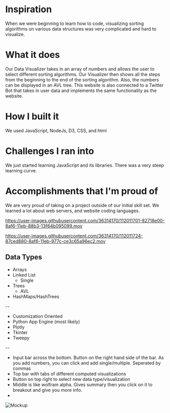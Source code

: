 # Inspiration
When we were beginning to learn how to code, visualizing sorting algorithms on various data structures was very complicated and hard to visualize.

# What it does
Our Data Visualizer takes in an array of numbers and allows the user to select different sorting algorithms. Our Visualizer then shows all the steps from the beginning to the end of the sorting algorithm. Also, the numbers can be displayed in an AVL tree. This website is also connected to a Twitter Bot that takes in user data and implements the same functionality as the website.

# How I built it
We used JavaScript, NodeJs, D3, CSS, and html

# Challenges I ran into
We just started learning JavaScript and its libraries. There was a very steep learning curve.

# Accomplishments that I'm proud of
We are very proud of taking on a project outside of our initial skill set. We learned a lot about web servers, and website coding languages.


https://user-images.githubusercontent.com/36314170/112011701-82718e00-8af6-11eb-88b3-13f64b095099.mov

https://user-images.githubusercontent.com/36314170/112011724-87ced880-8af6-11eb-977c-ce3c65a96ec2.mov






## Data Types

* Arrays
* Linked List
	* Single
* Trees
	* AVL
* HashMaps/HashTrees 

--

* Customization Oriented
* Python App Engine (most likely)
* Plotly
* Tkinter
* Tweepy


--

* Input bar across the bottom. Button on the right hand side of the bar. As you add numbers, you can click and add single/multiple. Seperated by commas
* Top bar with tabs of different computed visualizations
* Button on top right to select new data type/visualization
* Middle is like wolfram alpha. Gives summary then you click on it to breakout and give you more info.
* 

![Mockup](https://i.groupme.com/1512x2016.jpeg.ecb763017cc54b67970665a9ebeca4f6)


 
